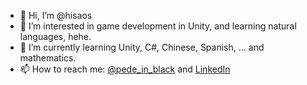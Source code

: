 - 👋 Hi, I’m @hisaos
- 👀 I’m interested in game development in Unity, and learning natural languages, hehe.
- 🌱 I’m currently learning Unity, C#, Chinese, Spanish, ... and mathematics.
- 📫 How to reach me: [@pede_in_black](https://twitter.com/pede_in_black) and [LinkedIn](https://www.linkedin.com/in/hisaos/)

<!---
hisaos/hisaos is a ✨ special ✨ repository because its `README.md` (this file) appears on your GitHub profile.
You can click the Preview link to take a look at your changes.
--->
